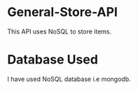 # General-Store-API
This API uses NoSQL to store items.

# Database Used
I have used NoSQL database i.e mongodb.
